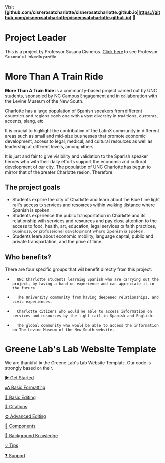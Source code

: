 Visit **[github.com/cisnerosatcharlotte/cisnerosatcharlotte.github.io]https://github.com/cisnerosatcharlotte/cisnerosatcharlotte.github.io)** 🚀

# Project Leader

This is a project by Professor Susana Cisneros. [Click here](https://www.linkedin.com/in/susana-cisneros-she-her-hers-ella-685b764b/) to see Professor Susana's LinkedIn profile.

# More Than A Train Ride

**More Than A Train Ride** is a community-based project carried out by UNC students, sponsored by NC Campus Engagement and in collaboration with the Levine Museum of the New South.

Charlotte has a large population of Spanish speakers from different countries and regions each one with a vast diversity in traditions, customs, accents, slang, etc.

It is crucial to highlight the contribution of the LatinX community in different areas such as small and mid-size businesses that promote economic development, access to legal, medical, and cultural resources as well as leadership at different levels, among others.

It is just and fair to give visibility and validation to the Spanish speaker heroes who with their daily efforts support the economic and cultural development of our city.
The population of UNC Charlotte has begun to mirror that of the greater Charlotte region. Therefore,

## **The project goals**
- Students explore the city of Charlotte and learn about the Blue Line light rail's access to services and resources within walking distance where Spanish is spoken.
- Students experience the public transportation in Charlotte and its relationship with services and resources and pay close attention to the access to food, health, art, education, legal services or faith practices, business, or professional development where Spanish is spoken.
- Students learn about economic mobility, language capital, public and private transportation, and the price of time.

## **Who benefits?**
There are four specific groups that will benefit directly from this project:
-       UNC Charlotte students learning Spanish who are carrying out the project, by having a hand on experience and can appreciate it in the future.
-       The University community from having deepened relationships, and civic experiences.
-       Charlotte citizens who would be able to access information on services and resources by the light rail in Spanish and English.
-       The global community who would be able to access the information on The Levine Museum of the New South website.

# Greene Lab's Lab Website Template

We are thankful to the Greene Lab's Lab Website Template. Our code is strongly based on their.

[▶️ Get Started](https://github.com/greenelab/lab-website-template/wiki/Get-Started)

[🗚 Basic Formatting](https://github.com/greenelab/lab-website-template/wiki/Basic-Formatting)

[📝 Basic Editing](https://github.com/greenelab/lab-website-template/wiki/Basic-Editing)

[🤖 Citations](https://github.com/greenelab/lab-website-template/wiki/Citations)

[⚙️ Advanced Editing](https://github.com/greenelab/lab-website-template/wiki/Advanced-Editing)

[🧱 Components](https://github.com/greenelab/lab-website-template/wiki/Components)

[🧠 Background Knowledge](https://github.com/greenelab/lab-website-template/wiki/Background-Knowledge)

[💡 Tips](https://github.com/greenelab/lab-website-template/wiki/Tips)

[❓ Support](https://github.com/greenelab/lab-website-template/wiki/Support)
